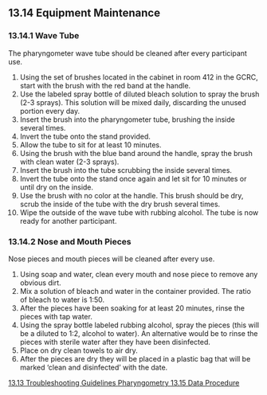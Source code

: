 ## 13.14 Equipment Maintenance

### 13.14.1 Wave Tube

The pharyngometer wave tube should be cleaned after every participant use.

1. Using the set of brushes located in the cabinet in room 412 in the GCRC, start with the brush with the red band at the handle.
2. Use the labeled spray bottle of diluted bleach solution to spray the brush (2-3 sprays).  This solution will be mixed daily, discarding the unused portion every day.
3. Insert the brush into the pharyngometer tube, brushing the inside several times.
4. Invert the tube onto the stand provided.
5. Allow the tube to sit for at least 10 minutes.
6. Using the brush with the blue band around the handle, spray the brush with clean water (2-3 sprays).
7. Insert the brush into the tube scrubbing the inside several times.
8. Invert the tube onto the stand once again and let sit for 10 minutes or until dry on the inside.
9. Use the brush with no color at the handle. This brush should be dry, scrub the inside of the tube with the dry brush several times.
10. Wipe the outside of the wave tube with rubbing alcohol. The tube is now ready for another participant.

### 13.14.2 Nose and Mouth Pieces

Nose pieces and mouth pieces will be cleaned after every use.

1. Using soap and water, clean every mouth and nose piece to remove any obvious dirt.
2. Mix a solution of bleach and water in the container provided. The ratio of bleach to water is 1:50.
3. After the pieces have been soaking for at least 20 minutes, rinse the pieces with tap water.
4. Using the spray bottle labeled rubbing alcohol, spray the pieces (this will be a diluted to 1:2, alcohol to water). An alternative would be to rinse the pieces with sterile water after they have been disinfected.
5. Place on dry clean towels to air dry.
6. After the pieces are dry they will be placed in a plastic bag that will be marked ‘clean and disinfected’ with the date.


<div class="center">
<div class="btn-group">
  <a href=":pages_path:/manuals/pharyngometry/13-13-troubleshooting.md" class="btn btn-default">
    <span class="glyphicon glyphicon-chevron-left"></span>
    13.13 Troubleshooting Guidelines
  </a>

  <a href=":pages_path:/manuals/pharyngometry" class="btn btn-default">
    <span class="glyphicon glyphicon-chevron-up"></span>
    Pharyngometry
  </a>

  <a href=":pages_path:/manuals/pharyngometry/13-15-01-testing-raw-data-dl.md" class="btn btn-success">
    13.15 Data Procedure
    <span class="glyphicon glyphicon-chevron-right"></span>
  </a>
</div>
</div>
